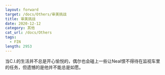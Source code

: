 ```yaml
---
layout: forward
target: /docs/Others/审美挑战
title: 审美挑战
date: 2020-12-12
category: 其他
cat_url: /docs/Others
tags: 
  - FIN
length: 2953
---
```


当C.I.的生活并不总是开心愉悦的，偶尔也会碰上一些让Neal恨不得待在监视车里的任务，但遗憾的是他并不能总是如愿。
